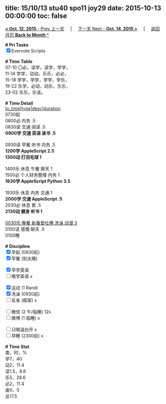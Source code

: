 title: 15/10/13 stu40 spo11 joy29
date: 2015-10-13 00:00:00
toc: false
---
[**< Oct. 12, 2015** - Prev 上一天](/lifelogs/2015/10/d12.html) &nbsp; &nbsp; | &nbsp; &nbsp; [下一天 Next - **Oct. 14, 2015 >**](/lifelogs/2015/10/d14.html) &nbsp; &nbsp; |  &nbsp; &nbsp; [返回月历 **Back to Month ^**](/lifelogs/2015/10/index.html)
<br/><div><strong># Pri Tasks</strong></div><div><input checked="true" type="checkbox"/>Evernote Scripts</div><div><br/></div><div><b># Time Table</b></div><div>07-10 〇必，读学，读学，学学，</div><div>11-14 学学，动动，乐乐，必必，</div><div>15-18 学学，学学，学学，学乐，</div><div>19-22 乐学，必动，动乐，乐乐，</div><div>23-02 乐乐，乐读。</div><div><br/></div><div><b># Time Detail</b></div><div><u>to_time|type|desc|duration</u></div><div>0730起</div><div>0800必 内务 .5</div><div>0830读 交通 阅读 .5</div><div><b>0900学 交通 英语 读书 .5</b></div><div><b><br/></b></div><div>0930读 早餐 听书 内务 .5</div><div><strong>1200学 AppleScript 2.5</strong></div><div><strong>1300动 打羽毛球 1</strong></div><div><br/></div><div>1400乐 休息 午餐 聊天 1</div><div>1500必 个人财务整理 内务 1</div><div><strong>1830学 AppleScript Python 3.5</strong></div><div><strong><br/></strong></div><div>1930乐 休息 内务 交通 1</div><div><b>2000学 交通 AppleScript .5</b></div><div>2030必 休息 累 .5</div><div><b>2130动 健身 听书 1</b></div><div><b><br/></b></div><div><u>0030乐 晚餐 新番爱吐槽 洗澡 动漫 3</u></div><div>0100读 感慨 聊天 .5</div><div>0100睡</div><div><br/></div><div><b># Discipline</b></div><div><input checked="true" type="checkbox"/>早起 (0830前) </div><div><input checked="true" type="checkbox"/>早餐 (别太晚) </div><div><br/></div><div><input checked="true" type="checkbox"/>早学英语 </div><div><input type="checkbox"/>晚学英语 x</div><div><br/></div><div><input checked="true" type="checkbox"/>运动 (1 Rand) </div><div><input checked="true" type="checkbox"/>洗澡 (0930前) </div><div><input type="checkbox"/>反省 (框架) x</div><div><br/></div><div><input type="checkbox"/>微信 (2 午/临睡) 12x</div><div><input type="checkbox"/>微博 (1 临睡) x</div><div><br/></div><div><input type="checkbox"/>只喝温白开 x</div><div><input type="checkbox"/>早睡 (2300前) x</div><div><br/></div><div><b># Time Stat</b></div><div>类，时，%<br clear="none"/>学7，40<br clear="none"/>动2，11.4<br clear="none"/>读1.5，8.6<br clear="none"/>乐5，28.6<br clear="none"/>必2，11.4<br clear="none"/>废0，0</div><div>总17.5</div><div><br/></div><div><br/></div>